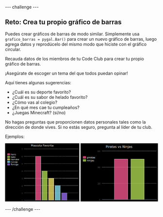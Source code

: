 \--- challenge \---

## Reto: Crea tu propio gráfico de barras

Puedes crear gráficos de barras de modo similar. Simplemente usa `grafico_barras = pygal.Bar()` para crear un nuevo gráfico de barras, luego agrega datos y reprodúcelo del mismo modo que hiciste con el gráfico circular.

Recauda datos de los miembros de tu Code Club para crear tu propio gráfico de barras.

¡Asegúrate de escoger un tema del que todos puedan opinar!

Aquí tienes algunas sugerencias:

+ ¿Cuál es su deporte favorito?
+ ¿Cuál es su sabor de helado favorito?
+ ¿Cómo vas al colegio?
+ ¿En qué mes cae tu cumpleaños?
+ ¿Juegas Minecraft? (sí/no)

No hagas preguntas que proporcionen datos personales tales como la dirección de donde vives. Si no estás seguro, pregunta al líder de tu club.

Ejemplos:

![screenshot](images/pets-bar-examples.png)

\--- /challenge \---